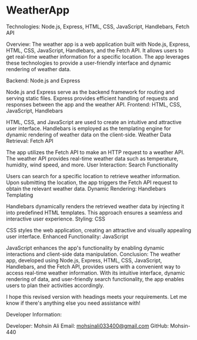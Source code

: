 # WeatherApp
 Technologies: Node.js, Express, HTML, CSS, JavaScript, Handlebars, Fetch API

Overview:
The weather app is a web application built with Node.js, Express, HTML, CSS, JavaScript, Handlebars, and the Fetch API. It allows users to get real-time weather information for a specific location. The app leverages these technologies to provide a user-friendly interface and dynamic rendering of weather data.

Backend: Node.js and Express

Node.js and Express serve as the backend framework for routing and serving static files.
Express provides efficient handling of requests and responses between the app and the weather API.
Frontend: HTML, CSS, JavaScript, Handlebars

HTML, CSS, and JavaScript are used to create an intuitive and attractive user interface.
Handlebars is employed as the templating engine for dynamic rendering of weather data on the client-side.
Weather Data Retrieval: Fetch API

The app utilizes the Fetch API to make an HTTP request to a weather API.
The weather API provides real-time weather data such as temperature, humidity, wind speed, and more.
User Interaction: Search Functionality

Users can search for a specific location to retrieve weather information.
Upon submitting the location, the app triggers the Fetch API request to obtain the relevant weather data.
Dynamic Rendering: Handlebars Templating

Handlebars dynamically renders the retrieved weather data by injecting it into predefined HTML templates.
This approach ensures a seamless and interactive user experience.
Styling: CSS

CSS styles the web application, creating an attractive and visually appealing user interface.
Enhanced Functionality: JavaScript

JavaScript enhances the app's functionality by enabling dynamic interactions and client-side data manipulation.
Conclusion:
The weather app, developed using Node.js, Express, HTML, CSS, JavaScript, Handlebars, and the Fetch API, provides users with a convenient way to access real-time weather information. With its intuitive interface, dynamic rendering of data, and user-friendly search functionality, the app enables users to plan their activities accordingly.

I hope this revised version with headings meets your requirements. Let me know if there's anything else you need assistance with!

Developer Information:

Developer: Mohsin Ali
Email: mohsinali033400@gmail.com
GitHub: Mohsin-440

